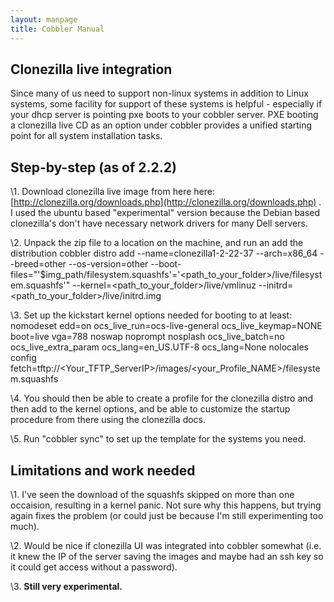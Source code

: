 ```yaml
---
layout: manpage
title: Cobbler Manual
---
```

## Clonezilla live integration

Since many of us need to support non-linux systems in addition to
Linux systems, some facility for support of these systems is
helpful - especially if your dhcp server is pointing pxe boots to
your cobbler server. PXE booting a clonezilla live CD as an option
under cobbler provides a unified starting point for all system
installation tasks.

## Step-by-step (as of 2.2.2)

 \1. Download clonezilla live image from here here:
 [http://clonezilla.org/downloads.php](http://clonezilla.org/downloads.php)
 . I used the ubuntu based "experimental" version because the Debian
 based clonezilla's don't have necessary network drivers for many
 Dell servers.

\2. Unpack the zip file to a location on the machine, and run an add the distribution
  cobbler distro add  --name=clonezilla1-2-22-37 --arch=x86_64 --breed=other --os-version=other --boot-files="'$img_path/filesystem.squashfs'='<path_to_your_folder>/live/filesystem.squashfs'" --kernel=<path_to_your_folder>/live/vmlinuz --initrd=<path_to_your_folder>/live/initrd.img 

\3. Set up the kickstart kernel options needed for booting to at least:
  nomodeset edd=on ocs_live_run=ocs-live-general ocs_live_keymap=NONE boot=live vga=788 noswap noprompt nosplash ocs_live_batch=no ocs_live_extra_param ocs_lang=en_US.UTF-8 ocs_lang=None nolocales config fetch=tftp://<Your_TFTP_ServerIP>/images/<your_Profile_NAME>/filesystem.squashfs 

\4. You should then be able to create a profile for the clonezilla distro and then add to the kernel options, and be able to customize the startup procedure from there using the clonezilla docs.

\5. Run "cobbler sync" to set up the template for the systems you need.

## Limitations and work needed

\1. I've seen the download of the squashfs skipped on more than one
 occaision, resulting in a kernel panic. Not sure why this happens,
 but trying again fixes the problem (or could just be because I'm
 still experimenting too much).

\2. Would be nice if clonezilla UI was integrated into cobbler
 somewhat (i.e. it knew the IP of the server saving the images and
 maybe had an ssh key so it could get access without a password).

\3. **Still very experimental.**

